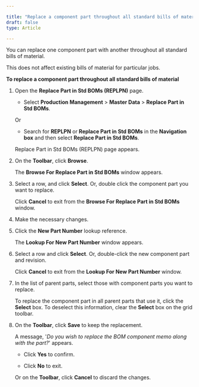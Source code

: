 ```yaml
---

title: "Replace a component part throughout all standard bills of material"
draft: false
type: Article

---
```


You can replace one component part with another throughout all standard bills of material.

This does not affect existing bills of material for particular jobs.

**To replace a component part throughout all standard bills of material**

1. Open the **Replace Part in Std BOMs (REPLPN)** page.

    - Select **Production Management** > **Master Data** > **Replace Part in Std BOMs**.

    Or

    - Search for **REPLPN** or **Replace Part in Std BOMs** in the **Navigation box** and then select **Replace Part in Std BOMs**.

    Replace Part in Std BOMs (REPLPN) page appears.

2. On the **Toolbar**, click **Browse**.

    The **Browse For Replace Part in Std BOMs** window appears.

3. Select a row, and click **Select**. Or, double click the component part you want to replace.

    Click **Cancel** to exit from the **Browse For Replace Part in Std BOMs** window.

4. Make the necessary changes.

5. Click the **New Part Number** lookup reference.

    The **Lookup For New Part Number** window appears.

6. Select a row and click **Select**. Or, double-click the new component part and revision.

    Click **Cancel** to exit from the **Lookup For New Part Number** window.

7. In the list of parent parts, select those with component parts you want to replace.

    To replace the component part in all parent parts that use it, click the **Select** box. To deselect this information, clear the **Select** box on the grid toolbar.

8. On the **Toolbar**, click **Save** to keep the replacement.

    A message, '*Do you wish to replace the BOM component memo along with the part?*' appears.

    - Click **Yes** to confirm.

    - Click **No** to exit.

    Or on the **Toolbar**, click **Cancel** to discard the changes.

​